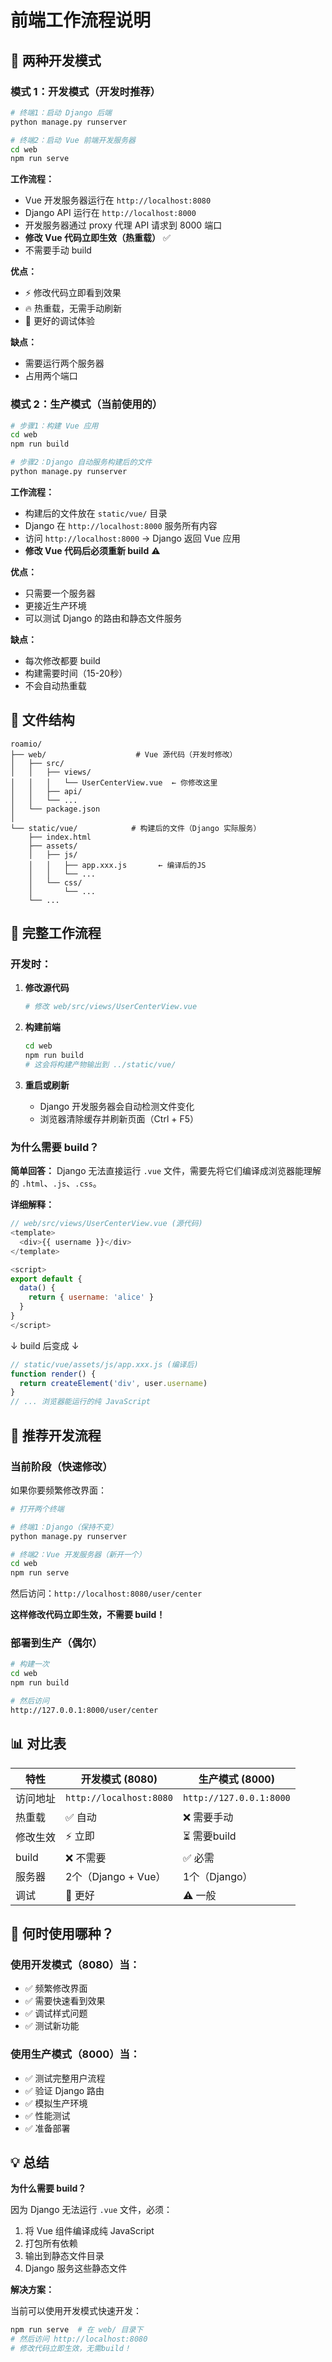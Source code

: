 # 前端工作流程说明

## 🔄 两种开发模式

### 模式 1：开发模式（开发时推荐）

```bash
# 终端1：启动 Django 后端
python manage.py runserver

# 终端2：启动 Vue 前端开发服务器
cd web
npm run serve
```

**工作流程：**
- Vue 开发服务器运行在 `http://localhost:8080`
- Django API 运行在 `http://localhost:8000`
- 开发服务器通过 proxy 代理 API 请求到 8000 端口
- **修改 Vue 代码立即生效（热重载）** ✅
- 不需要手动 build

**优点：**
- ⚡ 修改代码立即看到效果
- 🔥 热重载，无需手动刷新
- 🐛 更好的调试体验

**缺点：**
- 需要运行两个服务器
- 占用两个端口

### 模式 2：生产模式（当前使用的）

```bash
# 步骤1：构建 Vue 应用
cd web
npm run build

# 步骤2：Django 自动服务构建后的文件
python manage.py runserver
```

**工作流程：**
- 构建后的文件放在 `static/vue/` 目录
- Django 在 `http://localhost:8000` 服务所有内容
- 访问 `http://localhost:8000` → Django 返回 Vue 应用
- **修改 Vue 代码后必须重新 build** ⚠️

**优点：**
- 只需要一个服务器
- 更接近生产环境
- 可以测试 Django 的路由和静态文件服务

**缺点：**
- 每次修改都要 build
- 构建需要时间（15-20秒）
- 不会自动热重载

## 📂 文件结构

```
roamio/
├── web/                    # Vue 源代码（开发时修改）
│   ├── src/
│   │   ├── views/
│   │   │   └── UserCenterView.vue  ← 你修改这里
│   │   ├── api/
│   │   └── ...
│   └── package.json
│
└── static/vue/            # 构建后的文件（Django 实际服务）
    ├── index.html
    ├── assets/
    │   ├── js/
    │   │   ├── app.xxx.js       ← 编译后的JS
    │   │   └── ...
    │   └── css/
    │       └── ...
    └── ...
```

## 🔄 完整工作流程

### 开发时：

1. **修改源代码**
   ```bash
   # 修改 web/src/views/UserCenterView.vue
   ```

2. **构建前端**
   ```bash
   cd web
   npm run build
   # 这会将构建产物输出到 ../static/vue/
   ```

3. **重启或刷新**
   - Django 开发服务器会自动检测文件变化
   - 浏览器清除缓存并刷新页面（Ctrl + F5）

### 为什么需要 build？

**简单回答：**
Django 无法直接运行 `.vue` 文件，需要先将它们编译成浏览器能理解的 `.html`、`.js`、`.css`。

**详细解释：**

```javascript
// web/src/views/UserCenterView.vue (源代码)
<template>
  <div>{{ username }}</div>
</template>

<script>
export default {
  data() {
    return { username: 'alice' }
  }
}
</script>
```

↓ build 后变成 ↓

```javascript
// static/vue/assets/js/app.xxx.js (编译后)
function render() {
  return createElement('div', user.username)
}
// ... 浏览器能运行的纯 JavaScript
```

## 🎯 推荐开发流程

### 当前阶段（快速修改）

如果你要频繁修改界面：

```bash
# 打开两个终端

# 终端1：Django（保持不变）
python manage.py runserver

# 终端2：Vue 开发服务器（新开一个）
cd web
npm run serve
```

然后访问：`http://localhost:8080/user/center`

**这样修改代码立即生效，不需要 build！**

### 部署到生产（偶尔）

```bash
# 构建一次
cd web
npm run build

# 然后访问
http://127.0.0.1:8000/user/center
```

## 📊 对比表

| 特性 | 开发模式 (8080) | 生产模式 (8000) |
|------|----------------|----------------|
| 访问地址 | `http://localhost:8080` | `http://127.0.0.1:8000` |
| 热重载 | ✅ 自动 | ❌ 需要手动 |
| 修改生效 | ⚡ 立即 | ⏳ 需要build |
| build | ❌ 不需要 | ✅ 必需 |
| 服务器 | 2个（Django + Vue） | 1个（Django） |
| 调试 | 🐛 更好 | ⚠️ 一般 |

## 🚀 何时使用哪种？

### 使用开发模式（8080）当：
- ✅ 频繁修改界面
- ✅ 需要快速看到效果
- ✅ 调试样式问题
- ✅ 测试新功能

### 使用生产模式（8000）当：
- ✅ 测试完整用户流程
- ✅ 验证 Django 路由
- ✅ 模拟生产环境
- ✅ 性能测试
- ✅ 准备部署

## 💡 总结

**为什么需要 build？**

因为 Django 无法运行 `.vue` 文件，必须：
1. 将 Vue 组件编译成纯 JavaScript
2. 打包所有依赖
3. 输出到静态文件目录
4. Django 服务这些静态文件

**解决方案：**

当前可以使用开发模式快速开发：
```bash
npm run serve  # 在 web/ 目录下
# 然后访问 http://localhost:8080
# 修改代码立即生效，无需build！
```

